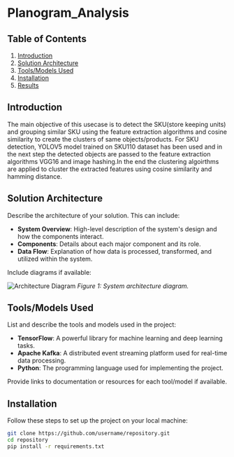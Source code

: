 # Planogram_Analysis

## Table of Contents

1. [Introduction](#introduction)
2. [Solution Architecture](#solution-architecture)
3. [Tools/Models Used](#toolsmodels-used)
4. [Installation](#installation)
5. [Results](#results)

## Introduction

The main objective of this usecase is to detect the SKU(store keeping units) and grouping similar SKU using the feature extraction algorithms and cosine similarity to create the clusters of same objects/products. For SKU detection, YOLOV5 model trained on SKU110 dataset has been used and in the next step the detected objects are passed to the feature extraction algorithms VGG16 and image hashing.In the end the clustering algoirthms are applied to cluster the extracted features using cosine similarity and hamming distance.

## Solution Architecture

Describe the architecture of your solution. This can include:

- **System Overview**: High-level description of the system's design and how the components interact.
- **Components**: Details about each major component and its role.
- **Data Flow**: Explanation of how data is processed, transformed, and utilized within the system.

Include diagrams if available:

![Architecture Diagram](images/architecture-diagram.png)
*Figure 1: System architecture diagram.*

## Tools/Models Used

List and describe the tools and models used in the project:

- **TensorFlow**: A powerful library for machine learning and deep learning tasks.
- **Apache Kafka**: A distributed event streaming platform used for real-time data processing.
- **Python**: The programming language used for implementing the project.

Provide links to documentation or resources for each tool/model if available.

## Installation

Follow these steps to set up the project on your local machine:

```bash
git clone https://github.com/username/repository.git
cd repository
pip install -r requirements.txt







